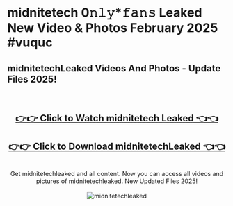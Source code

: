 # midnitetech 0𝚗𝚕𝚢*𝚏𝚊𝚗𝚜 Leaked New Video & Photos February 2025 #vuquc

<h2>midnitetechLeaked Videos And Photos - Update Files 2025!</h2>
<br>
<div align="center">
<h2><a href="https://mediaupload.pro?title=midnitetech&ref=11F" rel="nofollow">👉👉 Click to Watch midnitetech Leaked 👈👈</a></h2>
<h2><a href="https://mediaupload.pro?title=midnitetech&ref=11F" rel="nofollow">👉👉 Click to Download midnitetechLeaked 👈👈</a></h2>
<br>
Get midnitetechleaked and all content. Now you can access all videos and pictures of midnitetechleaked. New Updated Files 2025!
<br>
<br>
<a href="https://mediaupload.pro?title=midnitetech&ref=11F" rel="nofollow" data-target="animated-image.originalLink"><img src="https://i.ibb.co/Gkj2r4b/banner.png" alt="midnitetechleaked" style="max-width: 100%; display: inline-block;" data-target="animated-image.originalImage"></a>
</div>
<br>

